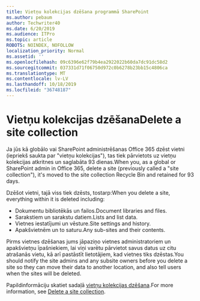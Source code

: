 ```yaml
---
title: Vietņu kolekcijas dzēšana programmā SharePoint
ms.author: pebaum
author: Techwriter40
ms.date: 6/20/2019
ms.audience: ITPro
ms.topic: article
ROBOTS: NOINDEX, NOFOLLOW
localization_priority: Normal
ms.assetid: ''
ms.openlocfilehash: 09c6396e62f79b4ea2922022b60da7dc91dc58d2
ms.sourcegitcommit: 037331d71f06750d972c0b6278b23bb15c4806ca
ms.translationtype: MT
ms.contentlocale: lv-LV
ms.lasthandoff: 10/18/2019
ms.locfileid: "36748187"
---
```

# <a name="delete-a-site-collection"></a><span data-ttu-id="6458a-102">Vietņu kolekcijas dzēšana</span><span class="sxs-lookup"><span data-stu-id="6458a-102">Delete a site collection</span></span>

<span data-ttu-id="6458a-103">Ja jūs kā globālo vai SharePoint administrēšanas Office 365 dzēst vietni (iepriekš saukta par "vietņu kolekcijas"), tas tiek pārvietots uz vietņu kolekcijas atkritnes un saglabāta 93 dienas.</span><span class="sxs-lookup"><span data-stu-id="6458a-103">When you, as a global or SharePoint admin in Office 365, delete a site (previously called a "site collection"), it's moved to the site collection Recycle Bin and retained for 93 days.</span></span> 

<span data-ttu-id="6458a-104">Dzēšot vietni, tajā viss tiek dzēsts, tostarp:</span><span class="sxs-lookup"><span data-stu-id="6458a-104">When you delete a site, everything within it is deleted including:</span></span>

- <span data-ttu-id="6458a-105">Dokumentu bibliotēkās un failos.</span><span class="sxs-lookup"><span data-stu-id="6458a-105">Document libraries and files.</span></span>
- <span data-ttu-id="6458a-106">Sarakstiem un sarakstu datiem.</span><span class="sxs-lookup"><span data-stu-id="6458a-106">Lists and list data.</span></span>
- <span data-ttu-id="6458a-107">Vietnes iestatījumi un vēsture.</span><span class="sxs-lookup"><span data-stu-id="6458a-107">Site settings and history.</span></span>
- <span data-ttu-id="6458a-108">Apakšvietnēm un to saturu.</span><span class="sxs-lookup"><span data-stu-id="6458a-108">Any sub-sites and their contents.</span></span>

<span data-ttu-id="6458a-109">Pirms vietnes dzēšanas jums jāpaziņo vietnes administratoriem un apakšvietņu īpašniekiem, lai viņi varētu pārvietot savus datus uz citu atrašanās vietu, kā arī pastāstīt lietotājiem, kad vietnes tiks dzēstas.</span><span class="sxs-lookup"><span data-stu-id="6458a-109">You should notify the site admins and any subsite owners before you delete a site so they can move their data to another location, and also tell users when the sites will be deleted.</span></span> 

<span data-ttu-id="6458a-110">Papildinformāciju skatiet sadaļā [vietņu kolekcijas dzēšana](https://docs.microsoft.com/sharepoint/delete-site-collection).</span><span class="sxs-lookup"><span data-stu-id="6458a-110">For more information, see [Delete a site collection](https://docs.microsoft.com/sharepoint/delete-site-collection).</span></span> 